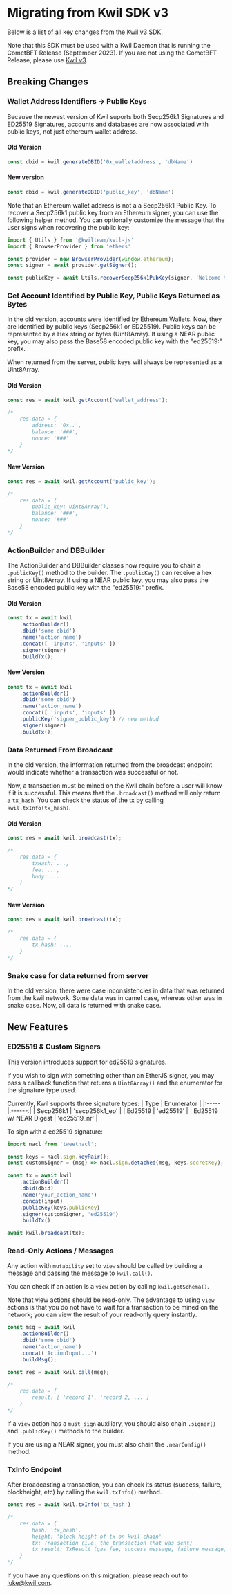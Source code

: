 # Migrating from Kwil SDK v3

Below is a list of all key changes from the [Kwil v3 SDK](https://www.npmjs.com/package/kwil).

Note that this SDK must be used with a Kwil Daemon that is running the CometBFT Release (September 2023). If you are not using the CometBFT Release, please use [Kwil v3](https://www.npmjs.com/package/kwil).

## Breaking Changes

### Wallet Address Identifiers -> Public Keys

Because the newest version of Kwil suports both Secp256k1 Signatures and ED25519 Signatures, accounts and databases are now associated with public keys, not just ethereum wallet address.

#### Old Version

```javascript
const dbid = kwil.generateDBID('0x_walletaddress', 'dbName')
```

#### New version

```javascript
const dbid = kwil.generateDBID('public_key', 'dbName')
```

Note that an Ethereum wallet address is not a a Secp256k1 Public Key. To recover a Secp256k1 public key from an Ethereum signer, you can use the following helper method. You can optionally customize the message that the user signs when recovering the public key:

```javascript
import { Utils } from '@kwilteam/kwil-js'
import { BrowserProvider } from 'ethers'

const provider = new BrowserProvider(window.ethereum);
const signer = await provider.getSigner();

const publicKey = await Utils.recoverSecp256k1PubKey(signer, 'Welcome to our app! Sign this message to reveal your public key.');
```

### Get Account Identified by Public Key, Public Keys Returned as Bytes

In the old version, accounts were identified by Ethereum Wallets. Now, they are identified by public keys (Secp256k1 or ED25519). Public keys can be represented by a Hex string or bytes (Uint8Array). If using a NEAR public key, you may also pass the Base58 encoded public key with the "ed25519:" prefix.

When returned from the server, public keys will always be represented as a Uint8Array.

#### Old Version

```javascript
const res = await kwil.getAccount('wallet_address');

/*
    res.data = {
        address: '0x..',
        balance: '###',
        nonce: '###'
    }
*/
```

#### New Version

```javascript
const res = await kwil.getAccount('public_key');

/*
    res.data = {
        public_key: Uint8Array(),
        balance: '###',
        nonce: '###'
    }
*/

```

### ActionBuilder and DBBuilder

The ActionBuilder and DBBuilder classes now require you to chain a `.publicKey()` method to the builder. The `.publicKey()` can receive a hex string or Uint8Array. If using a NEAR public key, you may also pass the Base58 encoded public key with the "ed25519:" prefix.

#### Old Version

```javascript
const tx = await kwil
    .actionBuilder()
    .dbid('some dbid')
    .name('action_name')
    .concat([ 'inputs', 'inputs' ])
    .signer(signer)
    .buildTx();
```

#### New Version

```javascript
const tx = await kwil
    .actionBuilder()
    .dbid('some dbid')
    .name('action_name')
    .concat([ 'inputs', 'inputs' ])
    .publicKey('signer_public_key') // new method
    .signer(signer)
    .buildTx();
```

### Data Returned From Broadcast

In the old version, the information returned from the broadcast endpoint would indicate whether a transaction was successful or not.

Now, a transaction must be mined on the Kwil chain before a user will know if it is successful. This means that the `.broadcast()` method will only return a `tx_hash`. You can check the status of the tx by calling `kwil.txInfo(tx_hash)`.

#### Old Version

```javascript
const res = await kwil.broadcast(tx);

/*
    res.data = {
        txHash: ...,
        fee: ...,
        body: ...
    }
*/
```

#### New Version

```javascript
const res = await kwil.broadcast(tx);

/*
    res.data = {
        tx_hash: ...,
    }
*/
```



### Snake case for data returned from server

In the old version, there were case inconsistencies in data that was returned from the kwil network. Some data was in camel case, whereas other was in snake case. Now, all data is returned with snake case.

## New Features

### ED25519 & Custom Signers

This version introduces support for ed25519 signatures.

If you wish to sign with something other than an EtherJS signer, you may pass a callback function that returns a `Uint8Array()` and the enumerator for the signature type used.

Currently, Kwil supports three signature types:
| Type  | Enumerator |
|:----- |:------:|
| Secp256k1  | 'secp256k1_ep'     |
| Ed25519    | 'ed25519'     |
| Ed25519 w/ NEAR Digest | 'ed25519_nr' |

To sign with a ed25519 signature:

```javascript
import nacl from 'tweetnacl';

const keys = nacl.sign.keyPair();
const customSigner = (msg) => nacl.sign.detached(msg, keys.secretKey);

const tx = await kwil
    .actionBuilder()
    .dbid(dbid)
    .name('your_action_name')
    .concat(input)
    .publicKey(keys.publicKey)
    .signer(customSigner, 'ed25519')
    .buildTx()

await kwil.broadcast(tx);
```

### Read-Only Actions / Messages

Any action with `mutability` set to `view` should be called by building a message and passing the message to `kwil.call()`.

You can check if an action is a `view` action by calling `kwil.getSchema()`.

Note that view actions should be read-only. The advantage to using `view` actions is that you do not have to wait for a transaction to be mined on the network; you can view the result of your read-only query instantly.

```javascript
const msg = await kwil
    .actionBuilder()
    .dbid('some_dbid')
    .name('action_name')
    .concat('ActionInput...')
    .buildMsg();

const res = await kwil.call(msg);

/*
    res.data = {
        result: [ 'record 1', 'record 2, ... ]
    }
*/
```

If a `view` action has a `must_sign` auxiliary, you should also chain `.signer()` and `.publicKey()` methods to the builder.

If you are using a NEAR signer, you must also chain the `.nearConfig()` method.

### TxInfo Endpoint

After broadcasting a transaction, you can check its status (success, failure, blockheight, etc) by calling the `kwil.txInfo()` method.

```javascript
const res = await kwil.txInfo('tx_hash')

/*
    res.data = {
        hash: 'tx_hash',
        height: 'block height of tx on kwil chain'
        tx: Transaction (i.e. the transaction that was sent)
        tx_result: TxResult (gas fee, success message, failure message, etc.)
    }
*/
```

If you have any questions on this migration, please reach out to luke@kwil.com.
